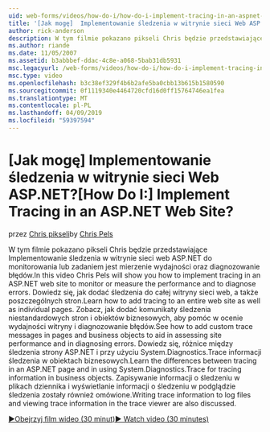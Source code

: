```yaml
---
uid: web-forms/videos/how-do-i/how-do-i-implement-tracing-in-an-aspnet-web-site
title: '[Jak mogę]  Implementowanie śledzenia w witrynie sieci Web ASP.NET? | Microsoft Docs'
author: rick-anderson
description: W tym filmie pokazano pikseli Chris będzie przedstawiające Implementowanie śledzenia w witrynie sieci web ASP.NET do monitorowania lub zadaniem jest mierzenie wydajności oraz diagnozowanie błędów. Dowiedz się, jak...
ms.author: riande
ms.date: 11/05/2007
ms.assetid: b3abbbef-ddac-4c8e-a068-5bab31db5931
msc.legacyurl: /web-forms/videos/how-do-i/how-do-i-implement-tracing-in-an-aspnet-web-site
msc.type: video
ms.openlocfilehash: b3c38ef329f4b6b2afe5ba0cbb13b615b1580590
ms.sourcegitcommit: 0f1119340e4464720cfd16d0ff15764746ea1fea
ms.translationtype: MT
ms.contentlocale: pl-PL
ms.lasthandoff: 04/09/2019
ms.locfileid: "59397594"
---
```

# <a name="how-do-i--implement-tracing-in-an-aspnet-web-site"></a><span data-ttu-id="9c152-105">[Jak mogę]  Implementowanie śledzenia w witrynie sieci Web ASP.NET?</span><span class="sxs-lookup"><span data-stu-id="9c152-105">[How Do I:]  Implement Tracing in an ASP.NET Web Site?</span></span>

<span data-ttu-id="9c152-106">przez [Chris pikseli](https://twitter.com/chrispels)</span><span class="sxs-lookup"><span data-stu-id="9c152-106">by [Chris Pels](https://twitter.com/chrispels)</span></span>

<span data-ttu-id="9c152-107">W tym filmie pokazano pikseli Chris będzie przedstawiające Implementowanie śledzenia w witrynie sieci web ASP.NET do monitorowania lub zadaniem jest mierzenie wydajności oraz diagnozowanie błędów.</span><span class="sxs-lookup"><span data-stu-id="9c152-107">In this video Chris Pels will show you how to implement tracing in an ASP.NET web site to monitor or measure the performance and to diagnose errors.</span></span> <span data-ttu-id="9c152-108">Dowiedz się, jak dodać śledzenia do całej witryny sieci web, a także poszczególnych stron.</span><span class="sxs-lookup"><span data-stu-id="9c152-108">Learn how to add tracing to an entire web site as well as individual pages.</span></span> <span data-ttu-id="9c152-109">Zobacz, jak dodać komunikaty śledzenia niestandardowych stron i obiektów biznesowych, aby pomóc w ocenie wydajności witryny i diagnozowanie błędów.</span><span class="sxs-lookup"><span data-stu-id="9c152-109">See how to add custom trace messages in pages and business objects to aid in assessing site performance and in diagnosing errors.</span></span> <span data-ttu-id="9c152-110">Dowiedz się, różnice między śledzenia strony ASP.NET i przy użyciu System.Diagnostics.Trace informacji śledzenia w obiektach biznesowych.</span><span class="sxs-lookup"><span data-stu-id="9c152-110">Learn the differences between tracing in an ASP.NET page and in using System.Diagnostics.Trace for tracing information in business objects.</span></span> <span data-ttu-id="9c152-111">Zapisywanie informacji o śledzeniu w plikach dziennika i wyświetlanie informacji o śledzeniu w podglądzie śledzenia zostały również omówione.</span><span class="sxs-lookup"><span data-stu-id="9c152-111">Writing trace information to log files and viewing trace information in the trace viewer are also discussed.</span></span>

[<span data-ttu-id="9c152-112">&#9654;Obejrzyj film wideo (30 minut)</span><span class="sxs-lookup"><span data-stu-id="9c152-112">&#9654; Watch video (30 minutes)</span></span>](https://channel9.msdn.com/Blogs/ASP-NET-Site-Videos/how-do-i-implement-tracing-in-an-aspnet-web-site)
